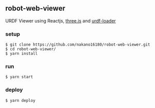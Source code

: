 ## robot-web-viewer
URDF Viewer using Reactjs, [three.js](https://threejs.org/) and [urdf-loader](https://github.com/gkjohnson/urdf-loaders)


### setup

```
$ git clone https://github.com/nakano16180/robot-web-viewer.git
$ cd robot-web-viewer/
$ yarn install
```

### run

```
$ yarn start
```

### deploy

```
$ yarn deploy
```